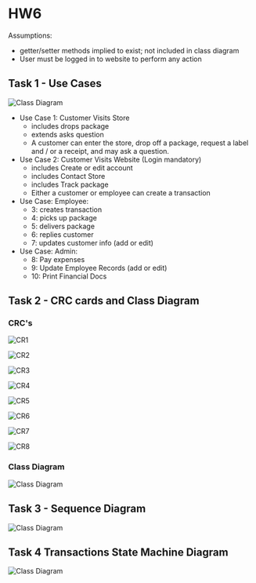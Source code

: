 # HW6 

Assumptions: 
* getter/setter methods implied to exist; not included in class diagram
* User must be logged in to website to perform any action

## Task 1 - Use Cases

![Class Diagram](images/UseCaseDiagram1.png)

* Use Case 1: Customer Visits Store
  * includes drops package 
  * extends asks question
  * A customer can enter the store, drop off a package, request a label 
  and / or a receipt, and may ask a question. 
* Use Case 2: Customer Visits Website (Login mandatory)
  * includes Create or edit account
  * includes Contact Store 
  * includes Track package 
  * Either a customer or employee can create a transaction
* Use Case: Employee:
  * 3: creates transaction
  * 4: picks up package
  * 5: delivers package
  * 6: replies customer
  * 7: updates customer info (add or edit)
* Use Case: Admin: 
  * 8: Pay expenses
  * 9: Update Employee Records (add or edit)
  * 10: Print Financial Docs

## Task 2 - CRC cards and Class Diagram
### CRC's 

![CR1](CRC/1.PNG)

![CR2](CRC/2.PNG)

![CR3](CRC/3.PNG)

![CR4](CRC/4.PNG)

![CR5](CRC/5.PNG)

![CR6](CRC/6.PNG)

![CR7](CRC/7.PNG)

![CR8](CRC/8.PNG)


### Class Diagram
![Class Diagram](images/ClassDiagram.png)

## Task 3 - Sequence Diagram

![Class Diagram](images/SequenceDiagram1.png)

## Task 4 Transactions State Machine Diagram

![Class Diagram](images/StatechartDiagram1.png)

